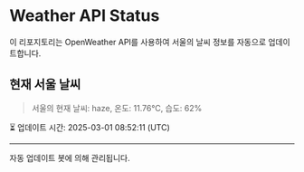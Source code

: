 
# Weather API Status

이 리포지토리는 OpenWeather API를 사용하여 서울의 날씨 정보를 자동으로 업데이트합니다.

## 현재 서울 날씨
> 서울의 현재 날씨: haze, 온도: 11.76°C, 습도: 62%

⏳ 업데이트 시간: 2025-03-01 08:52:11 (UTC)

---
자동 업데이트 봇에 의해 관리됩니다.
